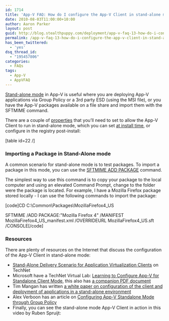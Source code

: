 ```yaml
---
id: 1714
title: 'App-V FAQ: How do I configure the App-V Client in stand-alone mode?'
date: 2010-08-03T11:00:00+10:00
author: Aaron Parker
layout: post
guid: http://blog.stealthpuppy.com/deployment/app-v-faq-13-how-do-i-configure-the-app-v-client-in-stand-alone-mode
permalink: /app-v-faq-13-how-do-i-configure-the-app-v-client-in-stand-alone-mode/
has_been_twittered:
  - 'yes'
dsq_thread_id:
  - "195457806"
categories:
  - FAQs
tags:
  - App-V
  - AppVFAQ
---
```

<img style="margin: 0px 0px 5px 10px; display: inline;" src="https://stealthpuppy.com/wp-content/uploads/2010/06/AppVFAQLogo.png" alt="" align="right" />

[Stand-alone mode](http://technet.microsoft.com/en-gb/library/cc817112.aspx) in App-V is useful where you are deploying App-V applications via Group Policy or a 3rd party ESD (using the MSI file), or you have the App-V packages available on a file share and import them with the SFTMIME command.

There are a couple of [properties](http://technet.microsoft.com/en-us/library/cc843737.aspx) that you’ll need to set to allow the App-V Client to run in stand-alone mode, which you can set [at install time](https://stealthpuppy.com/deployment/app-v-faq-12-how-do-i-create-a-silent-installation-for-the-app-v-client), or configure in the registry post-install:

[table id=22 /]

### Importing a Package in Stand-Alone mode

A common scenario for stand-alone mode is to test packages. To import a package in this mode, you can use the [SFTMIME ADD PACKAGE](http://technet.microsoft.com/en-us/library/cc817181.aspx) command.

The simplest way to use this command is to copy your package to the local computer and using an elevated Command Prompt, change to the folder were the package is located. For example, I have a Mozilla Firefox package stored locally - I can use the following commands to import the package:

[code]CD C:\Common\Packages\MozillaFirefox4_US

SFTMIME /ADD PACKAGE:"Mozilla Firefox 4" /MANIFEST MozillaFirefox4\_US\_manifest.xml /OVERRIDEURL MozillaFirefox4_US.sft /CONSOLE[/code]

### Resources

There are plenty of resources on the Internet that discuss the configuration of the App-V Client in stand-alone mode:

  * [Stand-Alone Delivery Scenario for Application Virtualization Clients](http://technet.microsoft.com/en-us/library/cc843787.aspx) on TechNet
  * Microsoft have a TechNet Virtual Lab: [Learning to Configure App-V for Standalone Client Mode](https://www.microsoft.com/resources/virtuallabs/step2-technet.aspx?LabId=ac253a8b-e390-4011-b377-115231841072&BToken=reg), this also has [a companion PDF document](http://download.microsoftvirtuallabs.com/download/8/a/7/8a71365b-4c80-4e60-8185-8f12f59bf1d4/LearningtoConfigureAppVforStandaloneClientMode.pdf)
  * Tim Mangan has written [a white paper on configuration of the client and deployment of applications in a stand-alone environment](http://www.tmurgent.com/WhitePapers%5CMicrosoft_AppV_Stand-Alone.pdf)
  * Alex Verboon has an article on [Configuring App-V Standalone Mode through Group Policy](http://www.verboon.info/index.php/2010/03/configuring-app-v-standalone-mode-through-group-policy/)
  * Finally, you can see the stand-alone mode App-V Client in action in this video by Ruben Spruijt:

<div id="scid:5737277B-5D6D-4f48-ABFC-DD9C333F4C5D:feb1c5df-0e38-4608-b406-88bdee5c62e3" class="wlWriterEditableSmartContent" style="margin: 0px; display: inline; float: none; padding: 0px;">
  <div>
  </div>
</div>